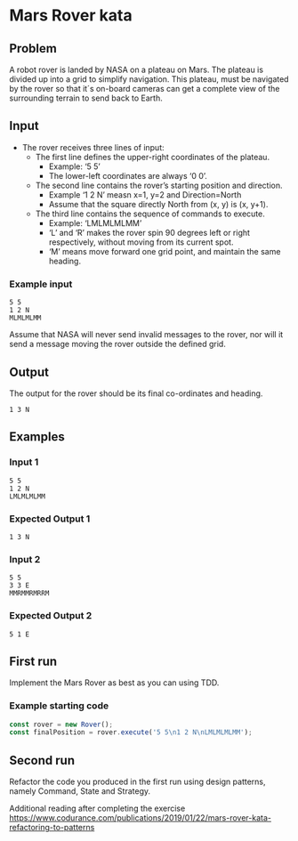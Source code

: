 # Mars Rover kata

## Problem

A robot rover is landed by NASA on a plateau on Mars.
The plateau is divided up into a grid to simplify navigation.
This plateau, must be navigated by the rover so that it´s on-board cameras can get a complete view of the surrounding terrain to send back to Earth.

## Input

- The rover receives three lines of input:
  - The first line defines the upper-right coordinates of the plateau.
    - Example: ‘5 5’
    - The lower-left coordinates are always ‘0 0’.
  - The second line contains the rover’s starting position and direction.
    - Example ‘1 2 N’ measn x=1, y=2 and Direction=North
    - Assume that the square directly North from (x, y) is (x, y+1).
  - The third line contains the sequence of commands to execute.
    - Example: ‘LMLMLMLMM’
    - ‘L’ and ‘R’ makes the rover spin 90 degrees left or right respectively, without moving from its current spot.
    - ‘M’ means move forward one grid point, and maintain the same heading.

### Example input

```text
5 5
1 2 N
MLMLMLMM
```

Assume that NASA will never send invalid messages to the rover, nor will it send a message moving the rover outside the defined grid.

## Output

The output for the rover should be its final co-ordinates and heading.

```text
1 3 N
```

## Examples

### Input 1

```text
5 5
1 2 N
LMLMLMLMM
```

### Expected Output 1

```text
1 3 N
```

### Input 2

```text
5 5
3 3 E
MMRMMRMRRM
```

### Expected Output 2

```text
5 1 E
```

## First run

Implement the Mars Rover as best as you can using TDD.

### Example starting code

```typescript
const rover = new Rover();
const finalPosition = rover.execute('5 5\n1 2 N\nLMLMLMLMM');
```

## Second run

Refactor the code you produced in the first run using design patterns, namely Command, State and Strategy.

Additional reading after completing the exercise <https://www.codurance.com/publications/2019/01/22/mars-rover-kata-refactoring-to-patterns>
